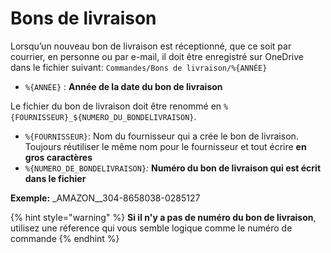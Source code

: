 # Bons de livraison

Lorsqu’un nouveau bon de livraison est réceptionné, que ce soit par courrier, en personne ou par e-mail, il doit être enregistré sur OneDrive dans le fichier suivant: `Commandes/Bons de livraison/%{ANNÉE}`

* `%{ANNÉE}` : **Année de la date du bon de livraison**

Le fichier du bon de livraison doit être renommé en `%{FOURNISSEUR}_${NUMERO_DU_BONDELIVRAISON}`. 

* `%{FOURNISSEUR}`: Nom du fournisseur qui a crée le bon de livraison. Toujours réutiliser le même nom pour le fournisseur et tout écrire **en gros caractères**
* `%{NUMERO_DE_BONDELIVRAISON}`_:_ **Numéro du bon de livraison qui est écrit dans le fichier** 

**Exemple:** _AMAZON\__304-8658038-0285127

{% hint style="warning" %}
**Si il n'y a pas de numéro du bon de livraison**, utilisez une réference qui vous semble logique comme le numéro de commande
{% endhint %}

